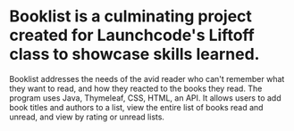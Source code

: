 # Booklist is a culminating project created for Launchcode's Liftoff class to showcase skills learned.
Booklist addresses the needs of the avid reader who can't remember what they want to read, 
and how they reacted to the books they read. 
The program uses Java, Thymeleaf, CSS, HTML, an API.
It allows users to add book titles and authors to a list, view the entire list of books read and unread, 
and view by rating or unread lists.
